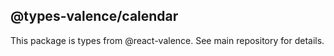 ## @types-valence/calendar

This package is types from @react-valence. See main repository for details.
